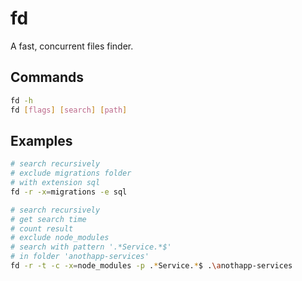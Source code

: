 # fd

A fast, concurrent files finder.   

## Commands

```sh
fd -h
fd [flags] [search] [path]
```

## Examples

```sh
# search recursively
# exclude migrations folder 
# with extension sql
fd -r -x=migrations -e sql

# search recursively
# get search time
# count result
# exclude node_modules
# search with pattern '.*Service.*$' 
# in folder 'anothapp-services'
fd -r -t -c -x=node_modules -p .*Service.*$ .\anothapp-services
```